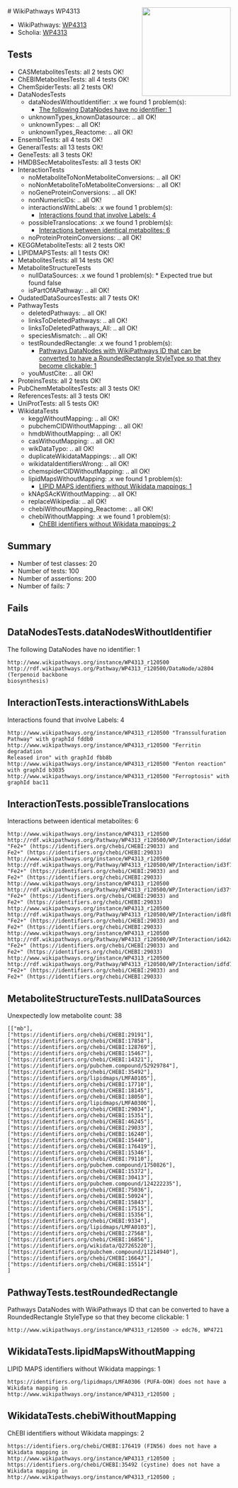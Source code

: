 <img style="float: right; width: 200px" src="https://upload.wikimedia.org/wikipedia/commons/thumb/8/83/Wplogo_with_text_500.png/640px-Wplogo_with_text_500.png" />
# WikiPathways WP4313

* WikiPathways: [WP4313](https://new.wikipathways.org/pathways/WP4313)
* Scholia: [WP4313](https://scholia.toolforge.org/wikipathways/WP4313)
## Tests
* CASMetabolitesTests: all 2 tests OK!
* ChEBIMetabolitesTests: all 4 tests OK!
* ChemSpiderTests: all 2 tests OK!
* DataNodesTests
    * dataNodesWithoutIdentifier: .x we found 1 problem(s):
        * [The following DataNodes have no identifier: 1](#d2d32fa0)
    * unknownTypes_knownDatasource: .. all OK!
    * unknownTypes: .. all OK!
    * unknownTypes_Reactome: .. all OK!
* EnsemblTests: all 4 tests OK!
* GeneralTests: all 13 tests OK!
* GeneTests: all 3 tests OK!
* HMDBSecMetabolitesTests: all 3 tests OK!
* InteractionTests
    * noMetaboliteToNonMetaboliteConversions: .. all OK!
    * noNonMetaboliteToMetaboliteConversions: .. all OK!
    * noGeneProteinConversions: .. all OK!
    * nonNumericIDs: .. all OK!
    * interactionsWithLabels: .x we found 1 problem(s):
        * [Interactions found that involve Labels: 4](#630d267b)
    * possibleTranslocations: .x we found 1 problem(s):
        * [Interactions between identical metabolites: 6](#d59038c9)
    * noProteinProteinConversions: .. all OK!
* KEGGMetaboliteTests: all 2 tests OK!
* LIPIDMAPSTests: all 1 tests OK!
* MetabolitesTests: all 14 tests OK!
* MetaboliteStructureTests
    * nullDataSources: .x we found 1 problem(s):
            * Expected true but found false
    * isPartOfAPathway: .. all OK!
* OudatedDataSourcesTests: all 7 tests OK!
* PathwayTests
    * deletedPathways: .. all OK!
    * linksToDeletedPathways: .. all OK!
    * linksToDeletedPathways_All: .. all OK!
    * speciesMismatch: .. all OK!
    * testRoundedRectangle: .x we found 1 problem(s):
        * [Pathways DataNodes with WikiPathways ID that can be converted to have a RoundedRectangle StyleType so that they become clickable: 1](#9fbad3cb)
    * youMustCite: .. all OK!
* ProteinsTests: all 2 tests OK!
* PubChemMetabolitesTests: all 3 tests OK!
* ReferencesTests: all 3 tests OK!
* UniProtTests: all 5 tests OK!
* WikidataTests
    * keggWithoutMapping: .. all OK!
    * pubchemCIDWithoutMapping: .. all OK!
    * hmdbWithoutMapping: .. all OK!
    * casWithoutMapping: .. all OK!
    * wikDataTypo: .. all OK!
    * duplicateWikidataMappings: .. all OK!
    * wikidataIdentifiersWrong: .. all OK!
    * chemspiderCIDWithoutMapping: .. all OK!
    * lipidMapsWithoutMapping: .x we found 1 problem(s):
        * [LIPID MAPS identifiers without Wikidata mappings: 1](#7dfdfb41)
    * kNApSAcKWithoutMapping: .. all OK!
    * replaceWikipedia: .. all OK!
    * chebiWithoutMapping_Reactome: .. all OK!
    * chebiWithoutMapping: .x we found 1 problem(s):
        * [ChEBI identifiers without Wikidata mappings: 2](#a8d554ce)


## Summary

* Number of test classes: 20
* Number of tests: 100
* Number of assertions: 200
* Number of fails: 7

## Fails

<a name="d2d32fa0" />

## DataNodesTests.dataNodesWithoutIdentifier

The following DataNodes have no identifier: 1
```
http://www.wikipathways.org/instance/WP4313_r120500 http://rdf.wikipathways.org/Pathway/WP4313_r120500/DataNode/a2804 (Terpenoid backbone
biosynthesis)
```

<a name="630d267b" />

## InteractionTests.interactionsWithLabels

Interactions found that involve Labels: 4
```
http://www.wikipathways.org/instance/WP4313_r120500 "Transsulfuration Pathway" with graphId fddb0
http://www.wikipathways.org/instance/WP4313_r120500 "Ferritin degradation
Released iron" with graphId fbb8b
http://www.wikipathways.org/instance/WP4313_r120500 "Fenton reaction" with graphId b3035
http://www.wikipathways.org/instance/WP4313_r120500 "Ferroptosis" with graphId bac11
```

<a name="d59038c9" />

## InteractionTests.possibleTranslocations

Interactions between identical metabolites: 6
```
http://www.wikipathways.org/instance/WP4313_r120500 http://rdf.wikipathways.org/Pathway/WP4313_r120500/WP/Interaction/idda9e5f1c "Fe2+" (https://identifiers.org/chebi/CHEBI:29033) and 
Fe2+" (https://identifiers.org/chebi/CHEBI:29033)
http://www.wikipathways.org/instance/WP4313_r120500 http://rdf.wikipathways.org/Pathway/WP4313_r120500/WP/Interaction/id3f71117d "Fe2+" (https://identifiers.org/chebi/CHEBI:29033) and 
Fe2+" (https://identifiers.org/chebi/CHEBI:29033)
http://www.wikipathways.org/instance/WP4313_r120500 http://rdf.wikipathways.org/Pathway/WP4313_r120500/WP/Interaction/id37f0d1d8 "Fe2+" (https://identifiers.org/chebi/CHEBI:29033) and 
Fe2+" (https://identifiers.org/chebi/CHEBI:29033)
http://www.wikipathways.org/instance/WP4313_r120500 http://rdf.wikipathways.org/Pathway/WP4313_r120500/WP/Interaction/id8fbd5c05 "Fe2+" (https://identifiers.org/chebi/CHEBI:29033) and 
Fe2+" (https://identifiers.org/chebi/CHEBI:29033)
http://www.wikipathways.org/instance/WP4313_r120500 http://rdf.wikipathways.org/Pathway/WP4313_r120500/WP/Interaction/id42a83318 "Fe2+" (https://identifiers.org/chebi/CHEBI:29033) and 
Fe2+" (https://identifiers.org/chebi/CHEBI:29033)
http://www.wikipathways.org/instance/WP4313_r120500 http://rdf.wikipathways.org/Pathway/WP4313_r120500/WP/Interaction/idfd73c27c "Fe2+" (https://identifiers.org/chebi/CHEBI:29033) and 
Fe2+" (https://identifiers.org/chebi/CHEBI:29033)
```

<a name="919041cf" />

## MetaboliteStructureTests.nullDataSources

Unexpectedly low metabolite count: 38
```
[["mb"],
["https://identifiers.org/chebi/CHEBI:29191"],
["https://identifiers.org/chebi/CHEBI:17858"],
["https://identifiers.org/chebi/CHEBI:128769"],
["https://identifiers.org/chebi/CHEBI:15467"],
["https://identifiers.org/chebi/CHEBI:14321"],
["https://identifiers.org/pubchem.compound/52929784"],
["https://identifiers.org/chebi/CHEBI:35492"],
["https://identifiers.org/lipidmaps/LMFA0105"],
["https://identifiers.org/chebi/CHEBI:17710"],
["https://identifiers.org/chebi/CHEBI:18145"],
["https://identifiers.org/chebi/CHEBI:18050"],
["https://identifiers.org/lipidmaps/LMFA0306"],
["https://identifiers.org/chebi/CHEBI:29034"],
["https://identifiers.org/chebi/CHEBI:15351"],
["https://identifiers.org/chebi/CHEBI:46245"],
["https://identifiers.org/chebi/CHEBI:29033"],
["https://identifiers.org/chebi/CHEBI:16240"],
["https://identifiers.org/chebi/CHEBI:15440"],
["https://identifiers.org/chebi/CHEBI:176419"],
["https://identifiers.org/chebi/CHEBI:15346"],
["https://identifiers.org/chebi/CHEBI:79110"],
["https://identifiers.org/pubchem.compound/1750826"],
["https://identifiers.org/chebi/CHEBI:15372"],
["https://identifiers.org/chebi/CHEBI:30413"],
["https://identifiers.org/pubchem.compound/124222235"],
["https://identifiers.org/chebi/CHEBI:75036"],
["https://identifiers.org/chebi/CHEBI:50924"],
["https://identifiers.org/chebi/CHEBI:15843"],
["https://identifiers.org/chebi/CHEBI:17515"],
["https://identifiers.org/chebi/CHEBI:15356"],
["https://identifiers.org/chebi/CHEBI:9334"],
["https://identifiers.org/lipidmaps/LMFA0103"],
["https://identifiers.org/chebi/CHEBI:27568"],
["https://identifiers.org/chebi/CHEBI:16856"],
["https://identifiers.org/wikidata/Q27265220"],
["https://identifiers.org/pubchem.compound/11214940"],
["https://identifiers.org/chebi/CHEBI:16643"],
["https://identifiers.org/chebi/CHEBI:15514"]
]
```

<a name="9fbad3cb" />

## PathwayTests.testRoundedRectangle

Pathways DataNodes with WikiPathways ID that can be converted to have a RoundedRectangle StyleType so that they become clickable: 1
```
http://www.wikipathways.org/instance/WP4313_r120500 -> edc76, WP4721
 ```

<a name="7dfdfb41" />

## WikidataTests.lipidMapsWithoutMapping

LIPID MAPS identifiers without Wikidata mappings: 1
```
https://identifiers.org/lipidmaps/LMFA0306 (PUFA-OOH) does not have a Wikidata mapping in http://www.wikipathways.org/instance/WP4313_r120500 ; 
```

<a name="a8d554ce" />

## WikidataTests.chebiWithoutMapping

ChEBI identifiers without Wikidata mappings: 2
```
https://identifiers.org/chebi/CHEBI:176419 (FIN56) does not have a Wikidata mapping in http://www.wikipathways.org/instance/WP4313_r120500 ; 
https://identifiers.org/chebi/CHEBI:35492 (cystine) does not have a Wikidata mapping in http://www.wikipathways.org/instance/WP4313_r120500 ; 
```

